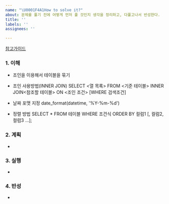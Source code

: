 ```yaml
---
name: "\U0001F4A1How to solve it?"
about: 문제를 풀기 전에 어떻게 먼저 풀 것인지 생각을 정리하고, 다풀고나서 반성한다.
title: ''
labels: ''
assignees: ''

---
```


[참고가이드](https://megaptera.notion.site/6-5f9b4105eb0748fd8f8baa631d92d6ea)

### 1. 이해
- 조인을 이용해서 테이블을 묶기
- 조인 사용방법(INNER JOIN)
SELECT <열 목록>
FROM <기준 테이블>
    INNER JOIN<참조할 테이블>
    ON <조인 조건>
[WHERE 검색조건]

- 날짜 포맷 지정
date_format(datetime, '%Y-%m-%d')

- 정렬 방법
SELECT * FROM 테이블 WHERE 조건식 ORDER BY 컬럼1 [, 컬럼2, 컬럼3 ...];

### 2. 계획
- 

### 3. 실행
- 

### 4. 반성
-
